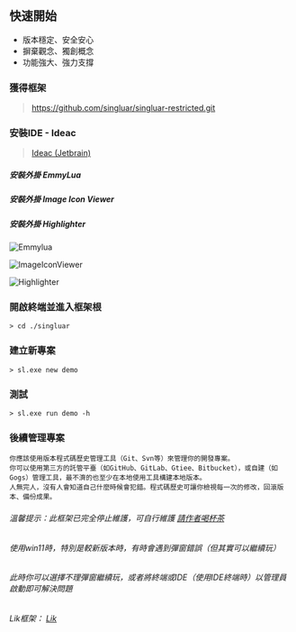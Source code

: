 ## 快速開始

* 版本穩定、安全安心
* 摒棄觀念、獨創概念
* 功能強大、強力支撐

### 獲得框架

> https://github.com/singluar/singluar-restricted.git

### 安裝IDE - Ideac

> <a target="_blank" href="https://www.jetbrains.com/idea/download/#section=windows">Ideac (Jetbrain)</a>

##### 安裝外掛 EmmyLua

##### 安裝外掛 Image Icon Viewer

##### 安裝外掛 Highlighter

![Emmylua](/assets/emmylua.png)

![ImageIconViewer](/assets/imageIconViewer.png)

![Highlighter](/assets/colorHighlighter.png)

### 開啟終端並進入框架根

```
> cd ./singluar
```

### 建立新專案

```
> sl.exe new demo
```

### 測試

```
> sl.exe run demo -h
```

### 後續管理專案

```text
你應該使用版本程式碼歷史管理工具（Git、Svn等）來管理你的開發專案。
你可以使用第三方的託管平臺（如GitHub、GitLab、Gtiee、Bitbucket），或自建（如Gogs）管理工具，最不濟的也至少在本地使用工具構建本地版本。
人無完人，沒有人會知道自己什麼時候會犯錯。程式碼歷史可讓你檢視每一次的修改，回滾版本、備份成果。
```

###### 溫馨提示：此框架已完全停止維護，可自行維護 <a target="_blank" href="https://afdian.net/a/hunzsig">請作者喝杯茶</a>

###### 使用win11時，特別是較新版本時，有時會遇到彈窗錯誤（但其實可以繼續玩）

###### 此時你可以選擇不理彈窗繼續玩，或者將終端或IDE（使用IDE終端時）以管理員啟動即可解決問題

###### Lik框架： <a target="_blank" href="https://lik.hunzsig.com">Lik</a>
